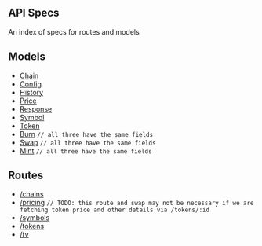 ## API Specs

An index of specs for routes and models

## Models

- [Chain](models/chain.md)
- [Config](models/config.md)
- [History](models/history.md)
- [Price](models/price.md)
- [Response](models/response.md)
- [Symbol](models/symbol.md)
- [Token](models/token.md)
- [Burn](models/burn.md) `// all three have the same fields`
- [Swap](models/swap.md) `// all three have the same fields`
- [Mint](models/mint.md) `// all three have the same fields`

## Routes

- [/chains](routes/chains.md)
- [/pricing](routes/pricing.md) `// TODO: this route and swap may not be necessary if we are fetching token price and other details via /tokens/:id`
- [/symbols](routes/symbols.md)
- [/tokens](routes/tokens.md)
- [/tv](routes/tv.md)
